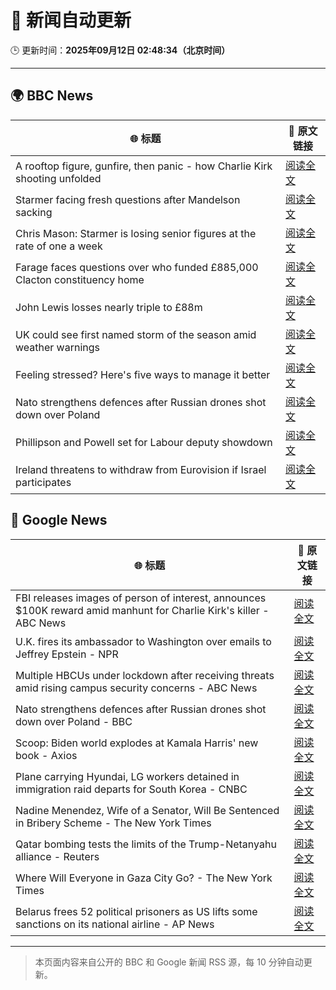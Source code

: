 # 🧠 新闻自动更新

🕒 更新时间：**2025年09月12日 02:48:34（北京时间）**

---

## 🌍 BBC News

| 🌐 标题 | 🔗 原文链接 |
|--------|-------------|
| A rooftop figure, gunfire, then panic - how Charlie Kirk shooting unfolded | [阅读全文](https://www.bbc.com/news/videos/ckg3xp9g9zwo?at_medium=RSS&at_campaign=rss) |
| Starmer facing fresh questions after Mandelson sacking | [阅读全文](https://www.bbc.com/news/articles/cy0v81zeggko?at_medium=RSS&at_campaign=rss) |
| Chris Mason: Starmer is losing senior figures at the rate of one a week | [阅读全文](https://www.bbc.com/news/articles/cvgvexelmkgo?at_medium=RSS&at_campaign=rss) |
| Farage faces questions over who funded £885,000 Clacton constituency home | [阅读全文](https://www.bbc.com/news/articles/ce845w70g0yo?at_medium=RSS&at_campaign=rss) |
| John Lewis losses nearly triple to £88m | [阅读全文](https://www.bbc.com/news/articles/cx2jm4pgejjo?at_medium=RSS&at_campaign=rss) |
| UK could see first named storm of the season amid weather warnings | [阅读全文](https://www.bbc.com/weather/articles/cpd9x525653o?at_medium=RSS&at_campaign=rss) |
| Feeling stressed? Here's five ways to manage it better | [阅读全文](https://www.bbc.com/news/articles/cg42zq7nqxwo?at_medium=RSS&at_campaign=rss) |
| Nato strengthens defences after Russian drones shot down over Poland | [阅读全文](https://www.bbc.com/news/articles/c0lkz2n34z6o?at_medium=RSS&at_campaign=rss) |
| Phillipson and Powell set for Labour deputy showdown | [阅读全文](https://www.bbc.com/news/articles/c20v3l4qy11o?at_medium=RSS&at_campaign=rss) |
| Ireland threatens to withdraw from Eurovision if Israel participates | [阅读全文](https://www.bbc.com/news/articles/c5yvd8158ywo?at_medium=RSS&at_campaign=rss) |

## 📰 Google News

| 🌐 标题 | 🔗 原文链接 |
|--------|-------------|
| FBI releases images of person of interest, announces $100K reward amid manhunt for Charlie Kirk's killer - ABC News | [阅读全文](https://news.google.com/rss/articles/CBMiowFBVV95cUxQNG1TZ2pib1pNRzhwdEU1SlpXQkFlUndlRnJ5VEo3RDlEVHplSDF6M0x6OVg5aEZNT2ZnM2x0Tm51SXFyOWhaQUYzSF9NZmtxYWxjRFhOV0cxS1VWdVBYUlNBeFBlRFJja0RHd2lWZi1zV1lUMnJEbDUyOC1vMzhWcTFQOVRZSk9hRWgxaUFzTzA2czN3M2prNDVhTWVOMXkteURv0gGoAUFVX3lxTE9HMU1neEN3OVNNNndJeVVkUUxFVURwaFhPN1hDNkgwUVdTaXJKUk9QdkZKc3ZyYzJBd0lYUkd6bVhMdF81SV9keFk2ZllyRFV6TjUwcVFsQmowbFZjSzlhNGY5NWZESlNhdVo1MFBCU0N1bDhBemZJb1lqemtDSGJfUUZaaG9zWlJ2eVFsWVNnc01Sa1RfME4yREF3a1BGcFJDUnNtMHBtMw?oc=5) |
| U.K. fires its ambassador to Washington over emails to Jeffrey Epstein - NPR | [阅读全文](https://news.google.com/rss/articles/CBMijAFBVV95cUxONm5BdXZ6eTJFWHhOWnFRWFZzMjR0YnlTMENVRHZCRDhkZkFWa2JKajQ3emdkTURGSFFPUlluNzBiZjZVN3paSWFqOUZPNURyYVRTTjhPRnlSMnNNT3R4RnVsbnFIMVQzbWJsNnphQjRDay16WnBrNWs5ZXhRQ3FEcmtaeU14c0gzdmxXNQ?oc=5) |
| Multiple HBCUs under lockdown after receiving threats amid rising campus security concerns - ABC News | [阅读全文](https://news.google.com/rss/articles/CBMipwFBVV95cUxPTUNzRVBfSW5Ea2pacWtSQ1o4cmV2NmVTNTU3V3dZbWM4N0FfWmtjN2xaeGt2ZnZRYUhqMjBQbDhmOUxlbGV1WjNnWTJhWFQyZU9jY1RhNjZhUlVHX18tdVI1dFZPbUtsTzRGQ2t1UUpJVTllamV1b2JHSk5oTjVUcUNzR2NvdktuWE5DZUV6ZVVMbGNFWHluTmxSMzBPb0Z6eDB6cWtfZ9IBrAFBVV95cUxPcUFnVWlEdXZZaFhLQzJ5QUFjWkhjajY5VWR6MldEbjYxc1lvN05Xd1JQR1RqdWhIeE5OOFJHMUhKNThYNmwtQ2VEell1eFZsSkh5NVUzUGdzMkxTeXlKMTBGLWMxNUU1dHg4RnBCSzdEa3lxWWlaN1E1NWpORFlIMUdmNG4xVVFyQklheF9tTlVNa2xSbW81a3VpWEhkZFRuRmxrcTNiS0hYZ2Zf?oc=5) |
| Nato strengthens defences after Russian drones shot down over Poland - BBC | [阅读全文](https://news.google.com/rss/articles/CBMiWkFVX3lxTE9HRXo4dVRWd095UWtic0lTaXBFVVJmZDJzc3hGSDh4LXhweElUd1RDTVF0czhPek1mbFlaZGhoTEpnOUNHUHJqQy04ZEpGaTFneWlzeHpwREJFd9IBX0FVX3lxTFBGelAzY0g5bXhmeUtfak92V1NhTDhONG9wTDc3NHRMQ3VPWTc2UkVJSzhoTi1ObTFZb2lvYjU3RkVWc1JUd3pIUno4V1htSDlYVnY3QTNHNVQtcjF2dy1J?oc=5) |
| Scoop: Biden world explodes at Kamala Harris' new book - Axios | [阅读全文](https://news.google.com/rss/articles/CBMibkFVX3lxTE1NVmdfZXRkMmZxZlozRV9fdlBFUnE2ZzBnZ1BGcUxSUG1mdkdtVGtHRWVmM2VFNEltNy1oSS1VaW9Gc25BbGtBbHVrS0FQN0tHZnhLbVFxa20ySDc3V3NFdV9HX2RuVkptd0dEbi1n?oc=5) |
| Plane carrying Hyundai, LG workers detained in immigration raid departs for South Korea - CNBC | [阅读全文](https://news.google.com/rss/articles/CBMifkFVX3lxTE1CWFhlVzIzb0JUUkN2WENMWG41R1VLeEJDYXN6ejNqZU9ZT3g1My02a1U2U1pDV0pVeTJaZ3c1RmcxTWFYb0pSZGdDTW5Bd2x3NnZ0eGFNdDVaNlUzVHhsR2lBZXBvNUtpNDVFb1BnY3BsNnp2czVBNHp5NDlJZ9IBgwFBVV95cUxNQkczN3lkc3IzVlhfWmwzbzhsb3MzdU1lQkNGcGYyejJOUlY0M0R4MngtcDVyUWF4LXM5bzdFblczQ0o1Qm1oUWVtOEZEOWtLaDc5bXNDa2VvaklJQW1DVjU0VHBucTNhLU5EUVlsX192YlRIUVJwOFM2RTJvQ0hNWDlIUQ?oc=5) |
| Nadine Menendez, Wife of a Senator, Will Be Sentenced in Bribery Scheme - The New York Times | [阅读全文](https://news.google.com/rss/articles/CBMiiwFBVV95cUxQWlZJYVZmWU42NjBpa2F6UkJEX2VrVE9QUEt3WU1pVUJhSU5MYV9FNzZhWVRTWksxN1R0Y2hKaXczT3g3V2tLQWdxU3J6a1ZnUGh1RXgxTm1aXzB1SWdMdFZwb0Y0UUYzZGhZZkhYT0V5NnI4UmlCUndZOHJmS3J1Wngxd3VCZmM0VFc0?oc=5) |
| Qatar bombing tests the limits of the Trump-Netanyahu alliance - Reuters | [阅读全文](https://news.google.com/rss/articles/CBMiqAFBVV95cUxOeVM1eTBjMDhOZHotblhLWml1c2JRSHhnQnBTeTJRVlFGcUpsYVNyU3lDc2xTblRZU3VRNDBfSE5jT3hTalRFb0FBSWl2R1hzNW1STVhWSS1sU0M1VUppTTQtaTRDcGZiejBpRl9KUEZoa0VKQVN5ZzQ3Z0NfU2t6SGlTZWIxRTRLLTZRTmRFQmQ5QmlWVG1wY0IzY2ZlY3hEdUY2eXVhZ0M?oc=5) |
| Where Will Everyone in Gaza City Go? - The New York Times | [阅读全文](https://news.google.com/rss/articles/CBMiowFBVV95cUxOOU5pM05IQ29EU24waGw2blNxWVVwUkFIZnJHWUE0ZjVPTEsxTDdXSlRKY2x4Q0IxU19tZDdjZGVreXpLd2Z3ekMyRmxnUjZpa2l6ZEZnQ2ZLTWYydVpyMnV3ejZxYmZpSGEtNll2TENfTTZLUnlrY1NHNW1jdW8yOElkTEZtRXJ1dnNXQU1Sa0FLUHA5a2xGV3pucnBlRDRIdG40?oc=5) |
| Belarus frees 52 political prisoners as US lifts some sanctions on its national airline - AP News | [阅读全文](https://news.google.com/rss/articles/CBMilAFBVV95cUxPY1hqUXA3R2lzZVJmUDQ2a2dSSzNoWjVydElJSzVDNkczUFZzS3pvblV1aHlsVXE2NkxUM3JTbGxoTnF2dWM1QkdXdTk1QXJQRExnN3dSMGVxYnJHWWtVY083emh4VmpIdnB0M1BQMlZucFd3S1o3WEY2ZGJEN0tONEpIcm9iWG12UFY4Z003STRCSUhX?oc=5) |

---
> 本页面内容来自公开的 BBC 和 Google 新闻 RSS 源，每 10 分钟自动更新。
